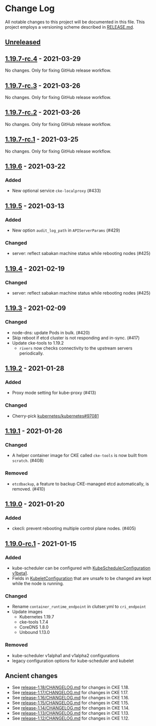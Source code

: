 # Change Log

All notable changes to this project will be documented in this file.
This project employs a versioning scheme described in [RELEASE.md](RELEASE.md#versioning).

## [Unreleased]

## [1.19.7-rc.4] - 2021-03-29

No changes. Only for fixing GitHub release workflow.

## [1.19.7-rc.3] - 2021-03-26

No changes. Only for fixing GitHub release workflow.

## [1.19.7-rc.2] - 2021-03-26

No changes. Only for fixing GitHub release workflow.

## [1.19.7-rc.1] - 2021-03-25

No changes. Only for fixing GitHub release workflow.

## [1.19.6] - 2021-03-22

### Added
- New optional service `cke-localproxy` (#433)

## [1.19.5] - 2021-03-13

### Added
- New option `audit_log_path` in `APIServerParams` (#429)

### Changed
- server: reflect sabakan machine status while rebooting nodes (#425)

## [1.19.4] - 2021-02-19

### Changed
- server: reflect sabakan machine status while rebooting nodes (#425)

## [1.19.3] - 2021-02-09

### Changed
- node-dns: update Pods in bulk. (#420)
- Skip reboot if etcd cluster is not responding and in-sync. (#417)
- Update cke-tools to 1.19.2
    - `rivers` now checks connectivity to the upstream servers periodically.

## [1.19.2] - 2021-01-28

### Added
- Proxy mode setting for kube-proxy (#413)

### Changed
- Cherry-pick [kubernetes/kubernetes#97081](https://github.com/kubernetes/kubernetes/pull/97081)

## [1.19.1] - 2021-01-26

### Changed
- A helper container image for CKE called `cke-tools` is now built from `scratch`. (#408)

### Removed
- `etcdbackup`, a feature to backup CKE-managed etcd automatically, is removed. (#410)

## [1.19.0] - 2021-01-20

### Added
- ckecli: prevent rebooting multiple control plane nodes. (#405)

## [1.19.0-rc.1] - 2021-01-15

### Added
- kube-scheduler can be configured with [KubeSchedulerConfiguration v1beta1](https://pkg.go.dev/k8s.io/kube-scheduler@v0.19.7/config/v1beta1#KubeSchedulerConfiguration).
- Fields in [KubeletConfiguration](https://pkg.go.dev/k8s.io/kubelet/config/v1beta1#KubeletConfiguration) that are unsafe to be changed are kept while the node is running.

### Changed
- Rename `container_runtime_endpoint` in clutser.yml to `cri_endpoint`
- Update images
  - Kubernetes 1.19.7
  - cke-tools 1.7.4
  - CoreDNS 1.8.0
  - Unbound 1.13.0

### Removed
- kube-scheduler v1alpha1 and v1alpha2 configurations
- legacy configuration options for kube-scheduler and kubelet

## Ancient changes

- See [release-1.18/CHANGELOG.md](https://github.com/cybozu-go/cke/blob/release-1.18/CHANGELOG.md) for changes in CKE 1.18.
- See [release-1.17/CHANGELOG.md](https://github.com/cybozu-go/cke/blob/release-1.17/CHANGELOG.md) for changes in CKE 1.17.
- See [release-1.16/CHANGELOG.md](https://github.com/cybozu-go/cke/blob/release-1.16/CHANGELOG.md) for changes in CKE 1.16.
- See [release-1.15/CHANGELOG.md](https://github.com/cybozu-go/cke/blob/release-1.15/CHANGELOG.md) for changes in CKE 1.15.
- See [release-1.14/CHANGELOG.md](https://github.com/cybozu-go/cke/blob/release-1.14/CHANGELOG.md) for changes in CKE 1.14.
- See [release-1.13/CHANGELOG.md](https://github.com/cybozu-go/cke/blob/release-1.13/CHANGELOG.md) for changes in CKE 1.13.
- See [release-1.12/CHANGELOG.md](https://github.com/cybozu-go/cke/blob/release-1.12/CHANGELOG.md) for changes in CKE 1.12.

[Unreleased]: https://github.com/cybozu-go/cke/compare/v1.19.7-rc.4...HEAD
[1.19.7-rc.4]: https://github.com/cybozu-go/cke/compare/v1.19.7-rc.3...v1.19.7-rc.4
[1.19.7-rc.3]: https://github.com/cybozu-go/cke/compare/v1.19.7-rc.2...v1.19.7-rc.3
[1.19.7-rc.2]: https://github.com/cybozu-go/cke/compare/v1.19.7-rc.1...v1.19.7-rc.2
[1.19.7-rc.1]: https://github.com/cybozu-go/cke/compare/v1.19.6...v1.19.7-rc.1
[1.19.6]: https://github.com/cybozu-go/cke/compare/v1.19.5...v1.19.6
[1.19.5]: https://github.com/cybozu-go/cke/compare/v1.19.4...v1.19.5
[1.19.4]: https://github.com/cybozu-go/cke/compare/v1.19.3...v1.19.4
[1.19.3]: https://github.com/cybozu-go/cke/compare/v1.19.2...v1.19.3
[1.19.2]: https://github.com/cybozu-go/cke/compare/v1.19.1...v1.19.2
[1.19.1]: https://github.com/cybozu-go/cke/compare/v1.19.0...v1.19.1
[1.19.0]: https://github.com/cybozu-go/cke/compare/v1.19.0-rc.1...v1.19.0
[1.19.0-rc.1]: https://github.com/cybozu-go/cke/compare/v1.18.8...v1.19.0-rc.1
